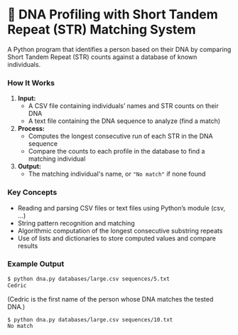 
# 🧬 DNA Profiling with Short Tandem Repeat (STR) Matching System

A Python program that identifies a person based on their DNA by comparing Short Tandem Repeat (STR) counts against a database of known individuals.


### **How It Works**
1. **Input:**  
   - A CSV file containing individuals’ names and STR counts on their DNA 
   - A text file containing the DNA sequence to analyze (find a match) 
2. **Process:**  
   - Computes the longest consecutive run of each STR in the DNA sequence  
   - Compare the counts to each profile in the database to find a matching individual
3. **Output:**  
   - The matching individual's name, or `"No match"` if none found


### **Key Concepts**
- Reading and parsing CSV files or text files using Python’s module (csv, ...)
- String pattern recognition and matching
- Algorithmic computation of the longest consecutive substring repeats
- Use of lists and dictionaries to store computed values and compare results


### **Example Output**
```bash
$ python dna.py databases/large.csv sequences/5.txt
Cedric
```
(Cedric is the first name of the person whose DNA matches the tested DNA.)

```bash
$ python dna.py databases/large.csv sequences/10.txt
No match
```

